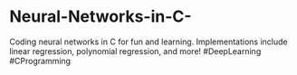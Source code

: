 # Neural-Networks-in-C-
Coding neural networks in C for fun and learning. Implementations include linear regression, polynomial regression, and more! #DeepLearning #CProgramming
